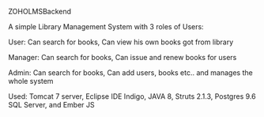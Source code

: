 ZOHOLMSBackend

A simple Library Management System with 3 roles of Users:

User:
 Can search for books,
 Can view his own books got from library

Manager:
 Can search for books,
 Can issue and renew books for users
 
Admin:
 Can search for books,
 Can add users, books etc.. and manages the whole system
 
Used:
Tomcat 7 server,
Eclipse IDE Indigo,
JAVA 8,
Struts 2.1.3,
Postgres 9.6 SQL Server,
and Ember JS




